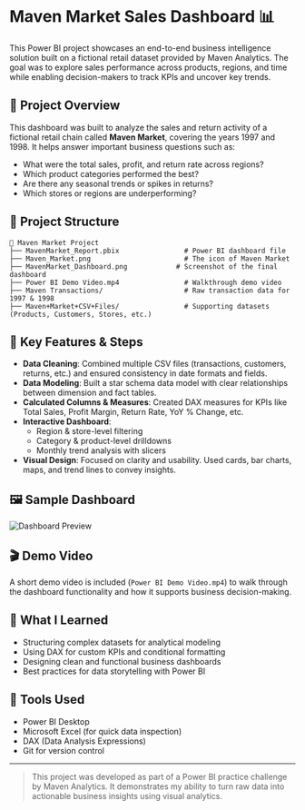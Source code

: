 
# Maven Market Sales Dashboard 📊

This Power BI project showcases an end-to-end business intelligence solution built on a fictional retail dataset provided by Maven Analytics. The goal was to explore sales performance across products, regions, and time while enabling decision-makers to track KPIs and uncover key trends.

## 🚀 Project Overview

This dashboard was built to analyze the sales and return activity of a fictional retail chain called **Maven Market**, covering the years 1997 and 1998. It helps answer important business questions such as:

- What were the total sales, profit, and return rate across regions?
- Which product categories performed the best?
- Are there any seasonal trends or spikes in returns?
- Which stores or regions are underperforming?

## 📁 Project Structure

```
📂 Maven Market Project
├── MavenMarket_Report.pbix                # Power BI dashboard file
├── Maven_Market.png                       # The icon of Maven Market 
├── MavenMarket_Dashboard.png  	         # Screenshot of the final dashboard
├── Power BI Demo Video.mp4                # Walkthrough demo video
├── Maven Transactions/                    # Raw transaction data for 1997 & 1998
├── Maven+Market+CSV+Files/                # Supporting datasets (Products, Customers, Stores, etc.)
```

## 🔧 Key Features & Steps

- **Data Cleaning**: Combined multiple CSV files (transactions, customers, returns, etc.) and ensured consistency in date formats and fields.
- **Data Modeling**: Built a star schema data model with clear relationships between dimension and fact tables.
- **Calculated Columns & Measures**: Created DAX measures for KPIs like Total Sales, Profit Margin, Return Rate, YoY % Change, etc.
- **Interactive Dashboard**:
  - Region & store-level filtering
  - Category & product-level drilldowns
  - Monthly trend analysis with slicers
- **Visual Design**: Focused on clarity and usability. Used cards, bar charts, maps, and trend lines to convey insights.

## 🖼️ Sample Dashboard

![Dashboard Preview](MavenMarket_Dashboard.png)

## 🎬 Demo Video

A short demo video is included (`Power BI Demo Video.mp4`) to walk through the dashboard functionality and how it supports business decision-making.

## 🧠 What I Learned

- Structuring complex datasets for analytical modeling
- Using DAX for custom KPIs and conditional formatting
- Designing clean and functional business dashboards
- Best practices for data storytelling with Power BI

## 📌 Tools Used

- Power BI Desktop
- Microsoft Excel (for quick data inspection)
- DAX (Data Analysis Expressions)
- Git for version control

---

> This project was developed as part of a Power BI practice challenge by Maven Analytics. It demonstrates my ability to turn raw data into actionable business insights using visual analytics.

